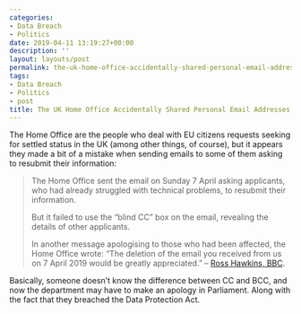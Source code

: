 ```yaml
---
categories:
- Data Breach
- Politics
date: 2019-04-11 13:19:27+00:00
description: ''
layout: layouts/post
permalink: the-uk-home-office-accidentally-shared-personal-email-addresses-of-240-eu-citizens/
tags:
- Data Breach
- Politics
- post
title: The UK Home Office Accidentally Shared Personal Email Addresses of 240 EU Citizens
---
```


<p>The Home Office are the people who deal with EU citizens requests seeking for settled status in the UK (among other things, of course), but it appears they made a bit of a mistake when sending emails to some of them asking to resubmit their information:</p>
<blockquote><p>The Home Office sent the email on Sunday 7 April asking applicants, who had already struggled with technical problems, to resubmit their information.</p>
<p>But it failed to use the &#8220;blind CC&#8221; box on the email, revealing the details of other applicants.</p>
<p>In another message apologising to those who had been affected, the Home Office wrote: &#8220;The deletion of the email you received from us on 7 April 2019 would be greatly appreciated.&#8221; &#8211; <a href="https://www.bbc.co.uk/news/uk-politics-47888214">Ross Hawkins, BBC</a>.</p></blockquote>
<p>Basically, someone doesn&#8217;t know the difference between CC and BCC, and now the department may have to make an apology in Parliament. Along with the fact that they breached the Data Protection Act.</p>